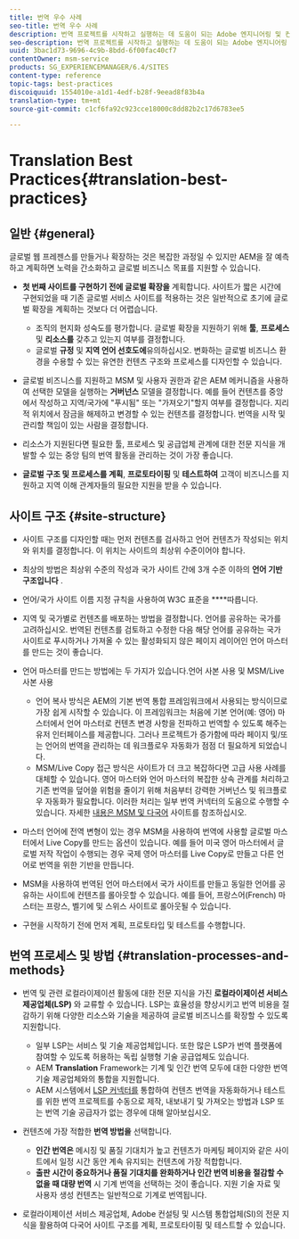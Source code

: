 ```yaml
---
title: 번역 우수 사례
seo-title: 번역 우수 사례
description: 번역 프로젝트를 시작하고 실행하는 데 도움이 되는 Adobe 엔지니어링 및 컨설팅 팀이 컴파일한 모범 사례를 찾아보십시오.
seo-description: 번역 프로젝트를 시작하고 실행하는 데 도움이 되는 Adobe 엔지니어링 및 컨설팅 팀이 컴파일한 모범 사례를 찾아보십시오.
uuid: 3bac1d73-9696-4c9b-8bdd-6f00fac40cf7
contentOwner: msm-service
products: SG_EXPERIENCEMANAGER/6.4/SITES
content-type: reference
topic-tags: best-practices
discoiquuid: 1554010e-a1d1-4edf-b28f-9eead8f83b4a
translation-type: tm+mt
source-git-commit: c1cf6fa92c923cce18000c8dd82b2c17d6783ee5

---
```



# Translation Best Practices{#translation-best-practices}

## 일반 {#general}

글로벌 웹 프레젠스를 만들거나 확장하는 것은 복잡한 과정일 수 있지만 AEM을 잘 예측하고 계획하면 노력을 간소화하고 글로벌 비즈니스 목표를 지원할 수 있습니다.

* **첫 번째 사이트를 구현하기 전에 글로벌 확장을** 계획합니다. 사이트가 짧은 시간에 구현되었을 때 기존 글로벌 서비스 사이트를 적용하는 것은 일반적으로 초기에 글로벌 확장을 계획하는 것보다 더 어렵습니다.

   * 조직의 현지화 성숙도를 평가합니다. 글로벌 확장을 지원하기 위해 **툴**, **프로세스** 및 **리소스를** 갖추고 있는지 여부를 결정합니다.
   * 글로벌 **규정** 및 **지역 언어 선호도에**&#x200B;유의하십시오. 변화하는 글로벌 비즈니스 환경을 수용할 수 있는 유연한 컨텐츠 구조와 프로세스를 디자인할 수 있습니다.

* 글로벌 비즈니스를 지원하고 MSM 및 사용자 권한과 같은 AEM 메커니즘을 사용하여 선택한 모델을 실행하는 **거버넌스** 모델을 결정합니다. 예를 들어 컨텐츠를 중앙에서 작성하고 지역/국가에 &quot;푸시됨&quot; 또는 &quot;가져오기&quot;할지 여부를 결정합니다. 지리적 위치에서 잠금을 해제하고 변경할 수 있는 컨텐츠를 결정합니다. 번역을 시작 및 관리할 책임이 있는 사람을 결정합니다.
* 리소스가 지원된다면 필요한 툴, 프로세스 및 공급업체 관계에 대한 전문 지식을 개발할 수 있는 중앙 팀의 번역 활동을 관리하는 것이 가장 좋습니다.
* **글로벌 구조 및 프로세스를 계획**, **프로토타이핑** 및 **테스트하여** 고객이 비즈니스를 지원하고 지역 이해 관계자들의 필요한 지원을 받을 수 있습니다.

## 사이트 구조 {#site-structure}

* 사이트 구조를 디자인할 때는 먼저 컨텐츠를 검사하고 언어 컨텐츠가 작성되는 위치와 위치를 결정합니다. 이 위치는 사이트의 최상위 수준이어야 합니다.
* 최상의 방법은 최상위 수준의 작성과 국가 사이트 간에 3개 수준 이하의 **언어 기반 구조입니다** .
* 언어/국가 사이트 이름 지정 규칙을 사용하여 W3C 표준을 ****&#x200B;따릅니다.
* 지역 및 국가별로 컨텐츠를 배포하는 방법을 결정합니다. 언어를 공유하는 국가를 고려하십시오. 번역된 컨텐츠를 검토하고 수정한 다음 해당 언어를 공유하는 국가 사이트로 푸시하거나 가져올 수 있는 활성화되지 않은 페이지 레이어인 언어 마스터를 만드는 것이 좋습니다.
* 언어 마스터를 만드는 방법에는 두 가지가 있습니다.언어 사본 사용 및 MSM/Live 사본 사용

   * 언어 복사 방식은 AEM의 기본 번역 통합 프레임워크에서 사용되는 방식이므로 가장 쉽게 시작할 수 있습니다. 이 프레임워크는 처음에 기본 언어(예: 영어) 마스터에서 언어 마스터로 컨텐츠 변경 사항을 전파하고 번역할 수 있도록 해주는 유저 인터페이스를 제공합니다. 그러나 프로젝트가 증가함에 따라 페이지 및/또는 언어의 번역을 관리하는 데 워크플로우 자동화가 점점 더 필요하게 되었습니다.
   * MSM/Live Copy 접근 방식은 사이트가 더 크고 복잡하다면 고급 사용 사례를 대체할 수 있습니다. 영어 마스터와 언어 마스터의 복잡한 상속 관계를 처리하고 기존 번역을 덮어쓸 위험을 줄이기 위해 처음부터 강력한 거버넌스 및 워크플로우 자동화가 필요합니다. 이러한 처리는 일부 번역 커넥터의 도움으로 수행할 수 있습니다. 자세한 [내용은 MSM 및 다국어](/help/sites-administering/msm-best-practices.md#msm-and-multilingual-websites) 사이트를 참조하십시오.

* 마스터 언어에 전역 변형이 있는 경우 MSM을 사용하여 번역에 사용할 글로벌 마스터에서 Live Copy를 만드는 옵션이 있습니다. 예를 들어 미국 영어 마스터에서 글로벌 저작 작업이 수행되는 경우 국제 영어 마스터를 Live Copy로 만들고 다른 언어로 번역을 위한 기반을 만듭니다.
* MSM을 사용하여 번역된 언어 마스터에서 국가 사이트를 만들고 동일한 언어를 공유하는 사이트에 컨텐츠를 롤아웃할 수 있습니다. 예를 들어, 프랑스어(French) 마스터는 프랑스, 벨기에 및 스위스 사이트로 롤아웃될 수 있습니다.
* 구현을 시작하기 전에 먼저 계획, 프로토타입 및 테스트를 수행합니다.

## 번역 프로세스 및 방법 {#translation-processes-and-methods}

* 번역 및 관련 로컬라이제이션 활동에 대한 전문 지식을 가진 **로컬라이제이션 서비스 제공업체(LSP)** 와 교류할 수 있습니다. LSP는 효율성을 향상시키고 번역 비용을 절감하기 위해 다양한 리소스와 기술을 제공하여 글로벌 비즈니스를 확장할 수 있도록 지원합니다.

   * 일부 LSP는 서비스 및 기술 제공업체입니다. 또한 많은 LSP가 번역 플랫폼에 참여할 수 있도록 허용하는 독립 실행형 기술 공급업체도 있습니다.
   * AEM **Translation** Framework는 기계 및 인간 번역 모두에 대한 다양한 번역 기술 제공업체와의 통합을 지원합니다.
   * AEM 시스템에서 [LSP 커넥터를](/help/sites-administering/translation.md) 통합하여 컨텐츠 번역을 자동화하거나 테스트를 위한 번역 프로젝트를 수동으로 제작, 내보내기 및 가져오는 방법과 LSP 또는 번역 기술 공급자가 없는 경우에 대해 알아보십시오.

* 컨텐츠에 가장 적합한 **번역 방법을** 선택합니다.

   * **인간 번역은** 메시징 및 품질 기대치가 높고 컨텐츠가 마케팅 페이지와 같은 사이트에서 일정 시간 동안 계속 유지되는 컨텐츠에 가장 적합합니다.
   * **출판 시간이 중요하거나 품질 기대치를 완화하거나 인간 번역 비용을 절감할 수 없을 때 대량 번역** 시 기계 번역을 선택하는 것이 좋습니다. 지원 기술 자료 및 사용자 생성 컨텐츠는 일반적으로 기계로 번역됩니다.

* 로컬라이제이션 서비스 제공업체, Adobe 컨설팅 및 시스템 통합업체(SI)의 전문 지식을 활용하여 다국어 사이트 구조를 계획, 프로토타이핑 및 테스트할 수 있습니다.

